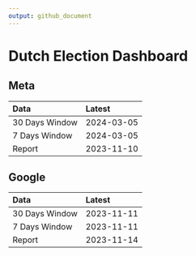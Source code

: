 ```yaml
---
output: github_document
---
```


# Dutch Election Dashboard



## Meta


|Data           |Latest     |
|:--------------|:----------|
|30 Days Window |2024-03-05 |
|7 Days Window  |2024-03-05 |
|Report         |2023-11-10 |

## Google


|Data           |Latest     |
|:--------------|:----------|
|30 Days Window |2023-11-11 |
|7 Days Window  |2023-11-11 |
|Report         |2023-11-14 |
